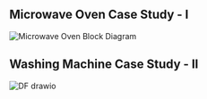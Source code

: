 ## Microwave Oven Case Study - I

![Microwave Oven Block Diagram](https://user-images.githubusercontent.com/98881640/154886821-fbe6f7f2-7ec0-4587-918a-93d98e401772.png)

## Washing Machine Case Study - II
![DF drawio](https://user-images.githubusercontent.com/98824204/154856351-a2907320-33fb-4ea7-998b-78fbab24aa5a.png)

